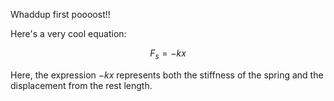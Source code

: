 Whaddup first poooost!!

Here's a very cool equation:

$$F_s=-kx$$

Here, the expression $-kx$ represents both the stiffness of the spring and the displacement from the rest length.